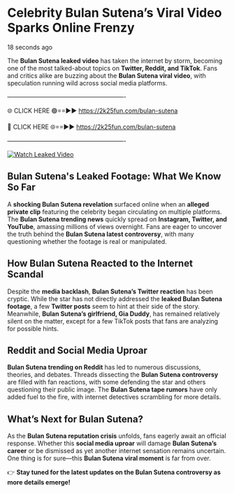 # Celebrity Bulan Sutena’s Viral Video Sparks Online Frenzy

18 seconds ago

The **Bulan Sutena leaked video** has taken the internet by storm, becoming one of the most talked-about topics on **Twitter, Reddit, and TikTok**. Fans and critics alike are buzzing about the **Bulan Sutena viral video**, with speculation running wild across social media platforms.

———————————————————-

🌐 CLICK HERE 🟢==►► https://2k25fun.com/bulan-sutena

🔴 CLICK HERE 🌐==►► https://2k25fun.com/bulan-sutena

———————————————————-

[![Watch Leaked Video](https://miro.medium.com/v2/resize:fit:828/format:webp/1*cilzJN44JGOrTw9NJCrNHA.gif "Watch Leaked Video")](https://2k25fun.com/bulan-sutena)

## **Bulan Sutena's Leaked Footage: What We Know So Far**  
A **shocking Bulan Sutena revelation** surfaced online when an **alleged private clip** featuring the celebrity began circulating on multiple platforms. The **Bulan Sutena trending news** quickly spread on **Instagram, Twitter, and YouTube**, amassing millions of views overnight. Fans are eager to uncover the truth behind the **Bulan Sutena latest controversy**, with many questioning whether the footage is real or manipulated.  

## **How Bulan Sutena Reacted to the Internet Scandal**  
Despite the **media backlash**, **Bulan Sutena’s Twitter reaction** has been cryptic. While the star has not directly addressed the **leaked Bulan Sutena footage**, a few **Twitter posts** seem to hint at their side of the story. Meanwhile, **Bulan Sutena’s girlfriend, Gia Duddy**, has remained relatively silent on the matter, except for a few TikTok posts that fans are analyzing for possible hints.  

## **Reddit and Social Media Uproar**  
**Bulan Sutena trending on Reddit** has led to numerous discussions, theories, and debates. Threads dissecting the **Bulan Sutena controversy** are filled with fan reactions, with some defending the star and others questioning their public image. The **Bulan Sutena tape rumors** have only added fuel to the fire, with internet detectives scrambling for more details.  

## **What’s Next for Bulan Sutena?**  
As the **Bulan Sutena reputation crisis** unfolds, fans eagerly await an official response. Whether this **social media uproar** will damage **Bulan Sutena’s career** or be dismissed as yet another internet sensation remains uncertain. One thing is for sure—this **Bulan Sutena viral moment** is far from over.  

👉 **Stay tuned for the latest updates on the Bulan Sutena controversy as more details emerge!**  